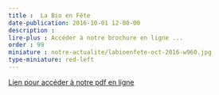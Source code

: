```yaml
---
title :  La Bio en Fête
date-publication: 2016-10-01 12-00-00
description : 
lire-plus : Accéder à notre brochure en ligne ...
order : 99
miniature : notre-actualite/labioenfete-oct-2016-w960.jpg
type-miniature: red-left
---
```



[Lien pour accéder à notre pdf en ligne](https://drive.google.com/open?id=0B8g_twXhbO8QR005c1ZEMWZhdEE)



